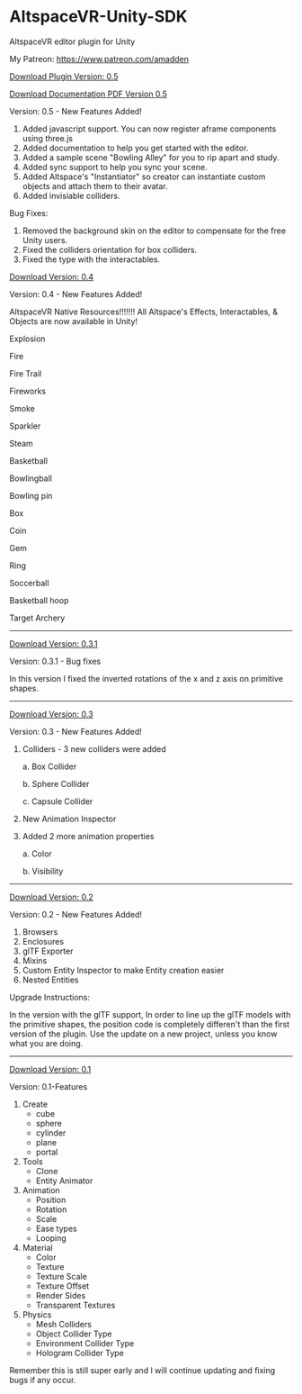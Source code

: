 # AltspaceVR-Unity-SDK
AltspaceVR editor plugin for Unity

My Patreon: https://www.patreon.com/amadden

[Download Plugin Version: 0.5](https://github.com/amadden1990/AltspaceVR-Unity-SDK/blob/master/AltspaceVR_0.5.unitypackage?raw=true)

[Download Documentation PDF Version 0.5](https://github.com/amadden1990/AltspaceVR-Unity-SDK/raw/master/AltspaceVR%20plugin%20for%20Unity3D.pdf)



Version: 0.5 - New Features Added!

1.  Added javascript support. You can now register aframe components using three.js
2.  Added documentation to help you get started with the editor.
3.  Added a sample scene "Bowling Alley" for you to rip apart and study.
4.  Added sync support to help you sync your scene.
5.  Added Altspace's "Instantiator" so creator can instantiate custom objects and attach them to their avatar.
6.  Added invisiable colliders.


Bug Fixes:

1.  Removed the background skin on the editor to compensate for the free Unity users.
2.  Fixed the colliders orientation for box colliders.
3.  Fixed the type with the interactables.






[Download Version: 0.4](https://github.com/amadden1990/AltspaceVR-Unity-SDK/blob/master/AltspaceVR_0.4.unitypackage?raw=true)


Version: 0.4 - New Features Added!

AltspaceVR Native Resources!!!!!!!
All Altspace's Effects, Interactables, & Objects are now available in Unity!

Explosion

Fire

Fire Trail

Fireworks

Smoke

Sparkler

Steam

Basketball

Bowlingball

Bowling pin

Box

Coin

Gem

Ring

Soccerball

Basketball hoop

Target Archery

_________________________________________________________________________________________________________________________


[Download Version: 0.3.1](https://github.com/amadden1990/AltspaceVR-Unity-SDK/blob/master/AltspaceVR_0.3.1.unitypackage?raw=true)

Version: 0.3.1 - Bug fixes

In this version I fixed the inverted rotations of the x and z axis on primitive shapes.

_________________________________________________________________________________________________________________________


[Download Version: 0.3](https://github.com/amadden1990/AltspaceVR-Unity-SDK/blob/master/AltspaceVR_0.3.unitypackage?raw=true)

Version: 0.3 - New Features Added!

1. Colliders - 3 new colliders were added
  
    a. Box Collider
  
    b. Sphere Collider
  
    c. Capsule Collider

2. New Animation Inspector

3. Added 2 more animation properties

    a. Color
    
    b. Visibility


_________________________________________________________________________________________________________________________

[Download Version: 0.2](https://github.com/amadden1990/AltspaceVR-Unity-SDK/blob/master/AltspaceVR_0.2.unitypackage?raw=true)

Version: 0.2 - New Features Added!

1. Browsers
2. Enclosures
3. glTF Exporter
4. Mixins
5. Custom Entity Inspector to make Entity creation easier
6. Nested Entities

Upgrade Instructions:

In the version with the glTF support, In order to line up the glTF models with the primitive shapes, the position code is completely differen't than the first version of the plugin. Use the update on a new project, unless you know what you are doing.


_________________________________________________________________________________________________________________________


[Download Version: 0.1](https://github.com/amadden1990/AltspaceVR-Unity-SDK/blob/master/AltspaceVR_0.1.unitypackage?raw=true)

Version: 0.1-Features

1. Create
   * cube
   * sphere
   * cylinder
   * plane
   * portal
1. Tools
   * Clone
   * Entity Animator
1. Animation
   * Position
   * Rotation
   * Scale
   * Ease types
   * Looping
1. Material
   * Color
   * Texture
   * Texture Scale
   * Texture Offset
   * Render Sides
   * Transparent Textures
1. Physics
   * Mesh Colliders
   * Object Collider Type
   * Environment Collider Type
   * Hologram Collider Type


Remember this is still super early and I will continue updating and fixing bugs if any occur.

